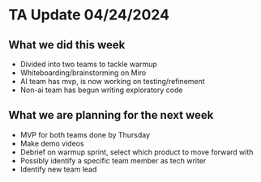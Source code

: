 # TA Update 04/24/2024

## What we did this week

- Divided into two teams to tackle warmup
- Whiteboarding/brainstorming on Miro
- AI team has mvp, is now working on testing/refinement
- Non-ai team has begun writing exploratory code

## What we are planning for the next week

- MVP for both teams done by Thursday
- Make demo videos
- Debrief on warmup sprint, select which product to move forward with
- Possibly identify a specific team member as tech writer
- Identify new team lead
